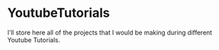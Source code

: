 # YoutubeTutorials
I'll store here all of the projects that I would be making during different Youtube Tutorials.
